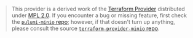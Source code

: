 > This provider is a derived work of the [Terraform Provider](https://github.com/aminueza/terraform-provider-minio)
> distributed under [MPL 2.0](https://www.mozilla.org/en-US/MPL/2.0/). If you encounter a bug or missing feature,
> first check the [`pulumi-minio` repo](https://github.com/pulumi/pulumi-minio/issues); however, if that doesn't turn up anything,
> please consult the source [`terraform-provider-minio` repo](https://github.com/aminueza/terraform-provider-minio/issues).